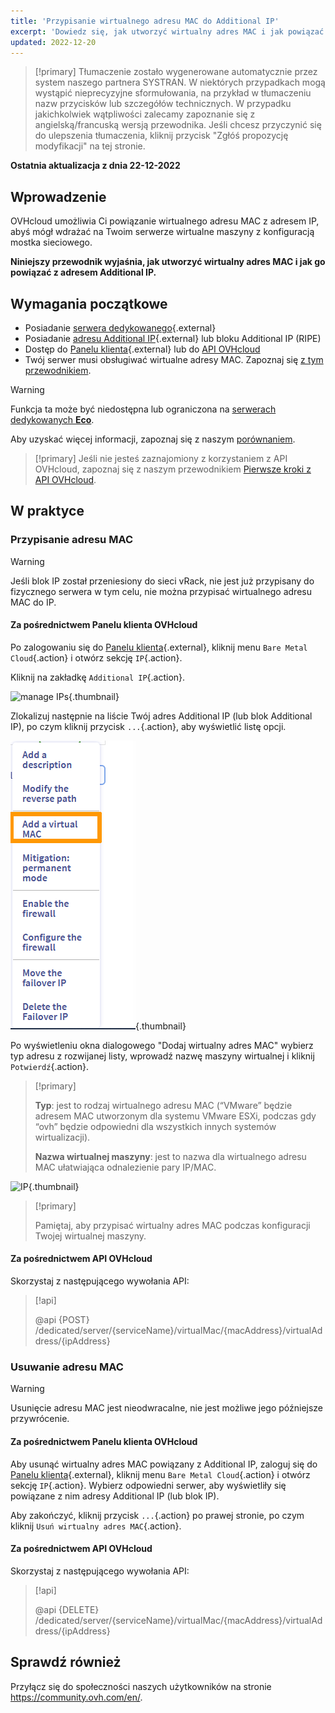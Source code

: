 ```yaml
---
title: 'Przypisanie wirtualnego adresu MAC do Additional IP'
excerpt: 'Dowiedz się, jak utworzyć wirtualny adres MAC i jak powiązać go z Additional IP'
updated: 2022-12-20
---
```


> [!primary]
> Tłumaczenie zostało wygenerowane automatycznie przez system naszego partnera SYSTRAN. W niektórych przypadkach mogą wystąpić nieprecyzyjne sformułowania, na przykład w tłumaczeniu nazw przycisków lub szczegółów technicznych. W przypadku jakichkolwiek wątpliwości zalecamy zapoznanie się z angielską/francuską wersją przewodnika. Jeśli chcesz przyczynić się do ulepszenia tłumaczenia, kliknij przycisk "Zgłóś propozycję modyfikacji" na tej stronie.
>

**Ostatnia aktualizacja z dnia 22-12-2022**

## Wprowadzenie

OVHcloud umożliwia Ci powiązanie wirtualnego adresu MAC z adresem IP, abyś mógł wdrażać na Twoim serwerze wirtualne maszyny z konfiguracją mostka sieciowego.

**Niniejszy przewodnik wyjaśnia, jak utworzyć wirtualny adres MAC i jak go powiązać z adresem Additional IP.**


## Wymagania początkowe

- Posiadanie [serwera dedykowanego](https://www.ovh.pl/serwery_dedykowane/){.external}
- Posiadanie [adresu Additional IP](https://www.ovhcloud.com/pl/bare-metal/ip/){.external} lub bloku Additional IP (RIPE)
- Dostęp do [Panelu klienta](https://www.ovh.com/auth/?action=gotomanager&from=https://www.ovh.pl/&ovhSubsidiary=pl){.external} lub do [API OVHcloud](https://api.ovh.com/)
- Twój serwer musi obsługiwać wirtualne adresy MAC. Zapoznaj się [z tym przewodnikiem](/pages/cloud/dedicated/network_support_virtual_mac).

> [!warning]
> Funkcja ta może być niedostępna lub ograniczona na [serwerach dedykowanych **Eco**](https://eco.ovhcloud.com/pl/about/).
>
> Aby uzyskać więcej informacji, zapoznaj się z naszym [porównaniem](https://eco.ovhcloud.com/pl/compare/).

> [!primary]
> Jeśli nie jesteś zaznajomiony z korzystaniem z API OVHcloud, zapoznaj się z naszym przewodnikiem [Pierwsze kroki z API OVHcloud](/pages/account/api/first-steps).

## W praktyce

### Przypisanie adresu MAC

> [!warning]
>
> Jeśli blok IP został przeniesiony do sieci vRack, nie jest już przypisany do fizycznego serwera w tym celu, nie można przypisać wirtualnego adresu MAC do IP.
>

#### Za pośrednictwem Panelu klienta OVHcloud

Po zalogowaniu się do [Panelu klienta](https://www.ovh.com/auth/?action=gotomanager&from=https://www.ovh.pl/&ovhSubsidiary=pl){.external}, kliknij menu `Bare Metal Cloud`{.action} i otwórz sekcję `IP`{.action}.

Kliknij na zakładkę `Additional IP`{.action}.

![manage IPs](images/manageIPs2022.png){.thumbnail}

Zlokalizuj następnie na liście Twój adres Additional IP (lub blok Additional IP), po czym kliknij przycisk `...`{.action}, aby wyświetlić listę opcji.

![IP](images/addvmac.png){.thumbnail}

Po wyświetleniu okna dialogowego "Dodaj wirtualny adres MAC" wybierz typ adresu z rozwijanej listy, wprowadź nazwę maszyny wirtualnej i kliknij `Potwierdź`{.action}.

> [!primary]
>
> **Typ**: jest to rodzaj wirtualnego adresu MAC (“VMware” będzie adresem MAC utworzonym dla systemu VMware ESXi, podczas gdy “ovh” będzie odpowiedni dla wszystkich innych systemów wirtualizacji).
>
> **Nazwa wirtualnej maszyny**: jest to nazwa dla wirtualnego adresu MAC ułatwiająca odnalezienie pary IP/MAC.
>

![IP](images/addvmac2.png){.thumbnail}


> [!primary]
>
> Pamiętaj, aby przypisać wirtualny adres MAC podczas konfiguracji Twojej wirtualnej maszyny.
> 

#### Za pośrednictwem API OVHcloud

Skorzystaj z następującego wywołania API:

> [!api]
>
> @api {POST} /dedicated/server/{serviceName}/virtualMac/{macAddress}/virtualAddress/{ipAddress}

### Usuwanie adresu MAC

> [!warning]
>
> Usunięcie adresu MAC jest nieodwracalne, nie jest możliwe jego późniejsze przywrócenie.
>

#### Za pośrednictwem Panelu klienta OVHcloud

Aby usunąć wirtualny adres MAC powiązany z Additional IP, zaloguj się do [Panelu klienta](https://www.ovh.com/auth/?action=gotomanager&from=https://www.ovh.pl/&ovhSubsidiary=pl){.external}, kliknij menu `Bare Metal Cloud`{.action} i otwórz sekcję `IP`{.action}. Wybierz odpowiedni serwer, aby wyświetliły się powiązane z nim adresy Additional IP (lub blok IP).

Aby zakończyć, kliknij przycisk `...`{.action} po prawej stronie, po czym kliknij `Usuń wirtualny adres MAC`{.action}.

#### Za pośrednictwem API OVHcloud

Skorzystaj z następującego wywołania API:

> [!api]
>
> @api {DELETE} /dedicated/server/{serviceName}/virtualMac/{macAddress}/virtualAddress/{ipAddress}
>

## Sprawdź również

Przyłącz się do społeczności naszych użytkowników na stronie <https://community.ovh.com/en/>.